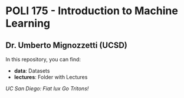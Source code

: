 # POLI 175 - Introduction to Machine Learning

## Dr. Umberto Mignozzetti (UCSD)

In this repository, you can find:

- **data**: Datasets 
- **lectures**: Folder with Lectures

*UC San Diego: Fiat lux*
*Go Tritons!*